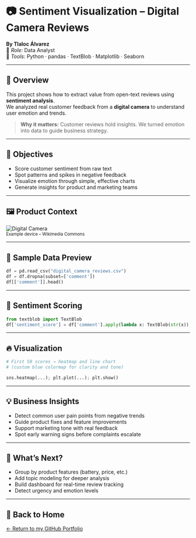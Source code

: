 # 📷 Sentiment Visualization – Digital Camera Reviews

**By Tlaloc Álvarez**  
💼 *Role:* Data Analyst  
🧰 *Tools:* Python · pandas · TextBlob · Matplotlib · Seaborn

---

## 🧠 Overview

This project shows how to extract value from open-text reviews using **sentiment analysis**.  
We analyzed real customer feedback from a **digital camera** to understand user emotion and trends.

> **Why it matters:** Customer reviews hold insights. We turned emotion into data to guide business strategy.

---

## 🎯 Objectives

- Score customer sentiment from raw text  
- Spot patterns and spikes in negative feedback  
- Visualize emotion through simple, effective charts  
- Generate insights for product and marketing teams  

---

## 🖼 Product Context

![Digital Camera](https://upload.wikimedia.org/wikipedia/commons/thumb/3/3e/Digital_Camera_20060313.jpg/800px-Digital_Camera_20060313.jpg)  
<sub>Example device – Wikimedia Commons</sub>

---

## 📄 Sample Data Preview

```python
df = pd.read_csv("digital_camera_reviews.csv")
df = df.dropna(subset=['comment'])
df[['comment']].head()
```

---

## 🧪 Sentiment Scoring

```python
from textblob import TextBlob
df['sentiment_score'] = df['comment'].apply(lambda x: TextBlob(str(x)).sentiment.polarity)
```

---

## 🔥 Visualization

```python
# First 50 scores → heatmap and line chart
# (custom blue colormap for clarity and tone)

sns.heatmap(...); plt.plot(...); plt.show()
```

---

## 💡 Business Insights

- Detect common user pain points from negative trends  
- Guide product fixes and feature improvements  
- Support marketing tone with real feedback  
- Spot early warning signs before complaints escalate  

---

## 🚀 What’s Next?

- Group by product features (battery, price, etc.)  
- Add topic modeling for deeper analysis  
- Build dashboard for real-time review tracking  
- Detect urgency and emotion levels  

---

## 🔁 Back to Home

[← Return to my GitHub Portfolio](https://github.com/Tlaloxx)
